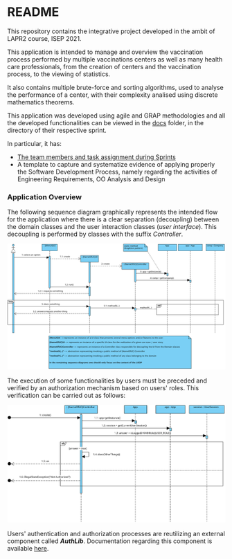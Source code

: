 # README #

This repository contains the integrative project developed in the ambit of LAPR2 course, ISEP 2021.

This application is intended to manage and overview the vaccination process performed by 
multiple vaccinations centers as well as many health care professionals, from the creation of 
centers and the vaccination process, to the viewing of statistics. 

It also contains multiple brute-force and sorting algorithms, used to analyse the performance of a center, with their complexity analised using discrete mathematics theorems.

This application was developed using agile and GRAP methodologies and all the developed functionalities can be viewed in the [docs](docs) folder, in the directory of their respective sprint.


In particular, it has:

* [The team members and task assignment during Sprints](docs/README.md)
* A template to capture and systematize evidence of applying properly the Software Development Process, namely regarding the activities of Engineering Requirements, OO Analysis and Design


### Application Overview

The following sequence diagram graphically represents the intended flow for the application where there is a clear separation (decoupling) between the domain classes and the user interaction classes (_user interface_). This decoupling is performed by classes with the suffix _Controller_.

 
![GeneralOverview](docs/UI_ControllerOverview.svg)

The execution of some functionalities by users must be preceded and verified by an authorization mechanism based on users' roles.
This verification can be carried out as follows:


![CheckingUserAuthorization](docs/ControllerCheckingUserAuthorization.svg)

Users' authentication and authorization processes are reutilizing an external component called **_AuthLib_**.
Documentation regarding this component is available [here](docs/Auth/README.md).

